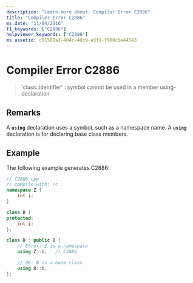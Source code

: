 ```yaml
---
description: "Learn more about: Compiler Error C2886"
title: "Compiler Error C2886"
ms.date: "11/04/2016"
f1_keywords: ["C2886"]
helpviewer_keywords: ["C2886"]
ms.assetid: c01588a1-484c-4dc9-a3f1-f900c6e44543
---
```

# Compiler Error C2886

> 'class::identifier' : symbol cannot be used in a member using-declaration

## Remarks

A **`using`** declaration uses a symbol, such as a namespace name. A **`using`** declaration is for declaring base class members.

## Example

The following example generates C2886:

```cpp
// C2886.cpp
// compile with: /c
namespace Z {
    int i;
}

class B {
protected:
    int i;
};

class D : public B {
    // Error: Z is a namespace
    using Z::i;   // C2886

    // OK: B is a base class
    using B::i;
};
```
